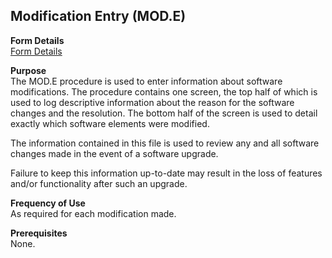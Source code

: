 ##  Modification Entry (MOD.E)

<PageHeader />

**Form Details**  
[ Form Details ](MOD-E-1/README.md)   

**Purpose**  
The MOD.E procedure is used to enter information about software modifications.
The procedure contains one screen, the top half of which is used to log
descriptive information about the reason for the software changes and the
resolution. The bottom half of the screen is used to detail exactly which
software elements were modified.  
  
The information contained in this file is used to review any and all software
changes made in the event of a software upgrade.  
  
Failure to keep this information up-to-date may result in the loss of features
and/or functionality after such an upgrade.

**Frequency of Use**  
As required for each modification made.

**Prerequisites**  
None.

<badge text= "Version 8.10.57" vertical="middle" />

<PageFooter />